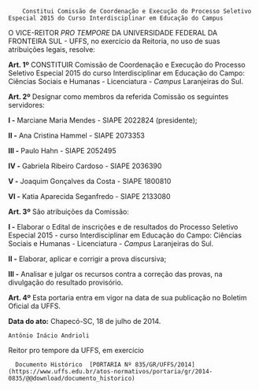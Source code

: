         Constitui Comissão de Coordenação e Execução do Processo Seletivo Especial 2015 do Curso Interdisciplinar em Educação do Campus  

O VICE-REITOR *PRO TEMPORE* DA UNIVERSIDADE FEDERAL DA FRONTEIRA SUL - UFFS, no exercício da Reitoria, no uso de suas atribuições legais, resolve:

 **Art. 1º** CONSTITUIR Comissão de Coordenação e Execução do Processo Seletivo Especial 2015 do curso Interdisciplinar em Educação do Campo: Ciências Sociais e Humanas - Licenciatura - *Campus* Laranjeiras do Sul.

 **Art. 2º** Designar como membros da referida Comissão os seguintes servidores:

 **I -** Marciane Maria Mendes - SIAPE 2022824 (presidente);

 **II -** Ana Cristina Hammel - SIAPE 2073353

 **III -** Paulo Hahn - SIAPE 2052495

 **IV -** Gabriela Ribeiro Cardoso - SIAPE 2036390

 **V -** Joaquim Gonçalves da Costa - SIAPE 1800810

 **VI -** Katia Aparecida Seganfredo - SIAPE 2133080

 **Art. 3º** São atribuições da Comissão:

 **I -** Elaborar o Edital de inscrições e de resultados do Processo Seletivo Especial 2015 - curso Interdisciplinar em Educação do Campo: Ciências Sociais e Humanas - Licenciatura - *Campus* Laranjeiras do Sul.

 **II -** Elaborar, aplicar e corrigir a prova discursiva;

 **III -** Analisar e julgar os recursos contra a correção das provas, na divulgação do resultado provisório.

 **Art. 4º** Esta portaria entra em vigor na data de sua publicação no Boletim Oficial da UFFS.

  

   **Data do ato:** Chapecó-SC, 18 de julho de 2014.   
 

    Antônio Inácio Andrioli   
 Reitor pro tempore da UFFS, em exercício 

      Documento Histórico  [PORTARIA Nº 835/GR/UFFS/2014](https://www.uffs.edu.br/atos-normativos/portaria/gr/2014-0835/@@download/documento_historico)     
      